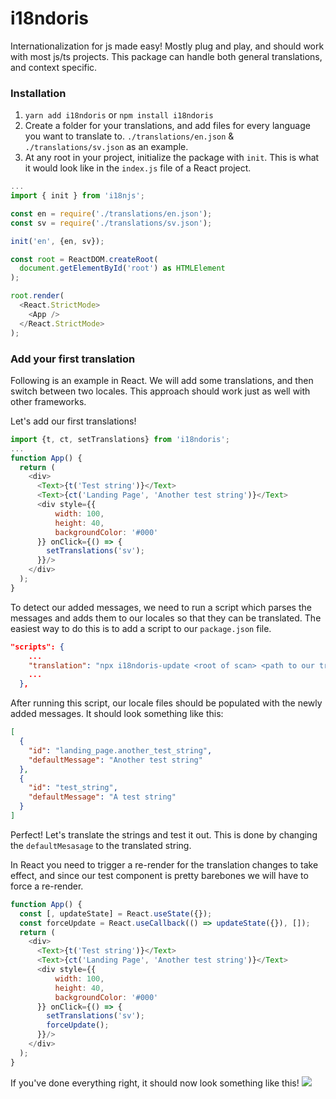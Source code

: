 # i18ndoris
Internationalization for js made easy! Mostly plug and play, and should work with most js/ts projects. This package can handle both general translations, and context specific.

### Installation
1. `yarn add i18ndoris` or `npm install i18ndoris`
2. Create a folder for your translations, and add files for every language you want to translate to. `./translations/en.json` & `./translations/sv.json` as an example.
3. At any root in your project, initialize the package with `init`. This is what it would look like in the `index.js` file of a React project. 
```js
...
import { init } from 'i18njs';

const en = require('./translations/en.json');
const sv = require('./translations/sv.json');

init('en', {en, sv});

const root = ReactDOM.createRoot(
  document.getElementById('root') as HTMLElement
);

root.render(
  <React.StrictMode>
    <App />
  </React.StrictMode>
);
```


### Add your first translation
Following is an example in React. We will add some translations, and then switch between two locales. This approach should work just as well with other frameworks. 

Let's add our first translations!
```js
import {t, ct, setTranslations} from 'i18ndoris';
...
function App() {
  return (
    <div>
      <Text>{t('Test string')}</Text>
      <Text>{ct('Landing Page', 'Another test string')}</Text>
      <div style={{
          width: 100, 
          height: 40, 
          backgroundColor: '#000'
      }} onClick={() => {
        setTranslations('sv');
      }}/>
    </div>
  );
}
```
To detect our added messages, we need to run a script which parses the messages and adds them to our locales so that they can be translated. The easiest way to do this is to add a script to our `package.json` file.
```json
"scripts": {
    ...
    "translation": "npx i18ndoris-update <root of scan> <path to our translations dir>" // Example: npx i18ndoris-update ./src ./translations
    ...
  },
```
After running this script, our locale files should be populated with the newly added messages. It should look something like this:

```json
[
  {
    "id": "landing_page.another_test_string",
    "defaultMessage": "Another test string"
  },
  {
    "id": "test_string",
    "defaultMessage": "A test string"
  }
]
```

Perfect! Let's translate the strings and test it out. This is done by changing the `defaultMesasage` to the translated string.

In React you need to trigger a re-render for the translation changes to take effect, and since our test component is pretty barebones we will have to force a re-render.

```js
function App() {
  const [, updateState] = React.useState({});
  const forceUpdate = React.useCallback(() => updateState({}), []);
  return (
    <div>
      <Text>{t('Test string')}</Text>
      <Text>{ct('Landing Page', 'Another test string')}</Text>
      <div style={{
          width: 100, 
          height: 40, 
          backgroundColor: '#000'
      }} onClick={() => {
        setTranslations('sv');
        forceUpdate();
      }}/>
    </div>
  );
}
```

If you've done everything right, it should now look something like this!
![](https://media1.giphy.com/media/v1.Y2lkPTc5MGI3NjExOWNvamQ3Z3V6ZXF2YTBzejBsN21uOW85cmVibnAyaG15Z2VmbThzeiZlcD12MV9pbnRlcm5hbF9naWZfYnlfaWQmY3Q9Zw/NDbRQNIOj7ejpm2ikj/giphy.gif)
